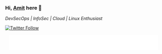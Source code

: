 ### Hi, [Amit](https://linkedin.com/in/amitpoonia404/) here 👋

*DevSecOps | InfoSec | Cloud | Linux Enthusiast*

[![Twitter Follow](https://img.shields.io/twitter/follow/amitpoonia404?style=social)](https://twitter.com/amitpoonia404)
<div align="center">
    <img src="test.svg" width="480" height="50" alt="test-svg">
</div>
